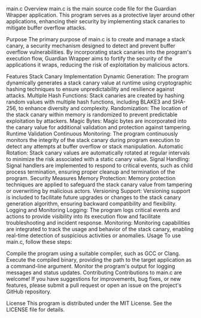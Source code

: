 main.c
Overview
main.c is the main source code file for the Guardian Wrapper application. This program serves as a protective layer around other applications, enhancing their security by implementing stack canaries to mitigate buffer overflow attacks.

Purpose
The primary purpose of main.c is to create and manage a stack canary, a security mechanism designed to detect and prevent buffer overflow vulnerabilities. By incorporating stack canaries into the program's execution flow, Guardian Wrapper aims to fortify the security of the applications it wraps, reducing the risk of exploitation by malicious actors.

Features
Stack Canary Implementation
Dynamic Generation: The program dynamically generates a stack canary value at runtime using cryptographic hashing techniques to ensure unpredictability and resilience against attacks.
Multiple Hash Functions: Stack canaries are created by hashing random values with multiple hash functions, including BLAKE3 and SHA-256, to enhance diversity and complexity.
Randomization: The location of the stack canary within memory is randomized to prevent predictable exploitation by attackers.
Magic Bytes: Magic bytes are incorporated into the canary value for additional validation and protection against tampering.
Runtime Validation
Continuous Monitoring: The program continuously monitors the integrity of the stack canary during program execution to detect any attempts at buffer overflow or stack manipulation.
Automatic Rotation: Stack canary values are automatically rotated at regular intervals to minimize the risk associated with a static canary value.
Signal Handling: Signal handlers are implemented to respond to critical events, such as child process termination, ensuring proper cleanup and termination of the program.
Security Measures
Memory Protection: Memory protection techniques are applied to safeguard the stack canary value from tampering or overwriting by malicious actors.
Versioning Support: Versioning support is included to facilitate future upgrades or changes to the stack canary generation algorithm, ensuring backward compatibility and flexibility.
Logging and Monitoring
Logging: The program logs critical events and actions to provide visibility into its execution flow and facilitate troubleshooting and incident response.
Monitoring: Monitoring capabilities are integrated to track the usage and behavior of the stack canary, enabling real-time detection of suspicious activities or anomalies.
Usage
To use main.c, follow these steps:

Compile the program using a suitable compiler, such as GCC or Clang.
Execute the compiled binary, providing the path to the target application as a command-line argument.
Monitor the program's output for logging messages and status updates.
Contributing
Contributions to main.c are welcome! If you have suggestions for improvements, bug fixes, or new features, please submit a pull request or open an issue on the project's GitHub repository.

License
This program is distributed under the MIT License. See the LICENSE file for details.
